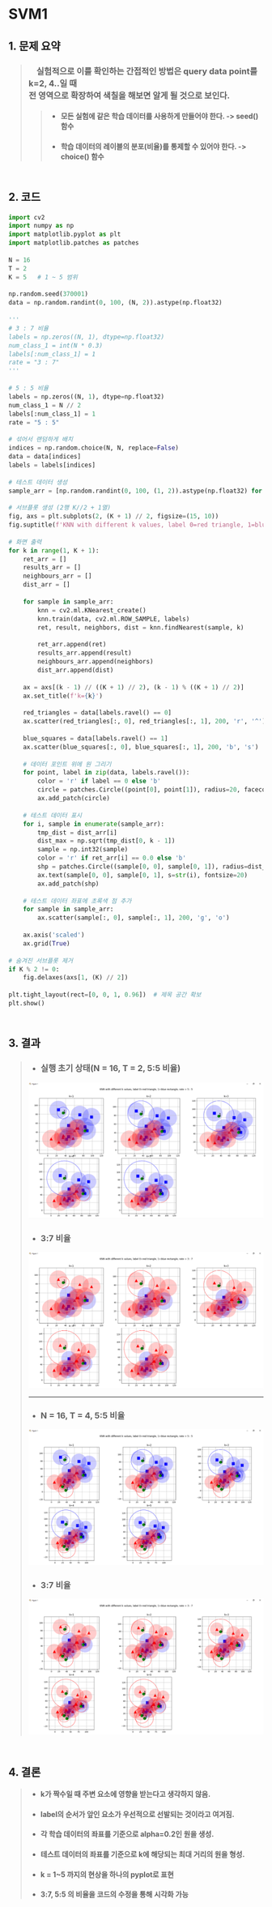 # SVM1
## 1. 문제 요약
> ### &nbsp;&nbsp;&nbsp;&nbsp;실험적으로 이를 확인하는 간접적인 방법은 query data point를 k=2, 4..일 때<br/>전 영역으로 확장하여 색칠을 해보면 알게 될 것으로 보인다.
>  
> > + #### 모든 실험에 같은 학습 데이터를 사용하게 만들어야 한다. -> seed() 함수
> > + #### 학습 데이터의 레이블의 분포(비율)를 통제할 수 있어야 한다. -> choice() 함수


## <br/> 2. 코드
```python
import cv2
import numpy as np
import matplotlib.pyplot as plt
import matplotlib.patches as patches

N = 16
T = 2
K = 5   # 1 ~ 5 범위

np.random.seed(370001)
data = np.random.randint(0, 100, (N, 2)).astype(np.float32)

'''
# 3 : 7 비율
labels = np.zeros((N, 1), dtype=np.float32)
num_class_1 = int(N * 0.3)
labels[:num_class_1] = 1
rate = "3 : 7"
'''

# 5 : 5 비율
labels = np.zeros((N, 1), dtype=np.float32)
num_class_1 = N // 2
labels[:num_class_1] = 1
rate = "5 : 5"

# 섞어서 랜덤하게 배치
indices = np.random.choice(N, N, replace=False)
data = data[indices]
labels = labels[indices]

# 테스트 데이터 생성
sample_arr = [np.random.randint(0, 100, (1, 2)).astype(np.float32) for _ in range(T)]

# 서브플롯 생성 (2행 K//2 + 1열)
fig, axs = plt.subplots(2, (K + 1) // 2, figsize=(15, 10))
fig.suptitle(f'KNN with different k values, label 0=red triangle, 1=blue rectangle, rate = {rate}')

# 화면 출력
for k in range(1, K + 1):
    ret_arr = []
    results_arr = []
    neighbours_arr = []
    dist_arr = []

    for sample in sample_arr:
        knn = cv2.ml.KNearest_create()
        knn.train(data, cv2.ml.ROW_SAMPLE, labels)
        ret, result, neighbors, dist = knn.findNearest(sample, k)

        ret_arr.append(ret)
        results_arr.append(result)
        neighbours_arr.append(neighbors)
        dist_arr.append(dist)

    ax = axs[(k - 1) // ((K + 1) // 2), (k - 1) % ((K + 1) // 2)]
    ax.set_title(f'k={k}')

    red_triangles = data[labels.ravel() == 0]
    ax.scatter(red_triangles[:, 0], red_triangles[:, 1], 200, 'r', '^')

    blue_squares = data[labels.ravel() == 1]
    ax.scatter(blue_squares[:, 0], blue_squares[:, 1], 200, 'b', 's')

    # 데이터 포인트 위에 원 그리기
    for point, label in zip(data, labels.ravel()):
        color = 'r' if label == 0 else 'b'
        circle = patches.Circle((point[0], point[1]), radius=20, facecolor=color, alpha=0.2)
        ax.add_patch(circle)

    # 테스트 데이터 표시
    for i, sample in enumerate(sample_arr):
        tmp_dist = dist_arr[i]
        dist_max = np.sqrt(tmp_dist[0, k - 1])
        sample = np.int32(sample)
        color = 'r' if ret_arr[i] == 0.0 else 'b'
        shp = patches.Circle((sample[0, 0], sample[0, 1]), radius=dist_max, color=color, fill=False)
        ax.text(sample[0, 0], sample[0, 1], s=str(i), fontsize=20)
        ax.add_patch(shp)

    # 테스트 데이터 좌표에 초록색 점 추가
    for sample in sample_arr:
        ax.scatter(sample[:, 0], sample[:, 1], 200, 'g', 'o')

    ax.axis('scaled')
    ax.grid(True)

# 숨겨진 서브플롯 제거
if K % 2 != 0:
    fig.delaxes(axs[1, (K) // 2])

plt.tight_layout(rect=[0, 0, 1, 0.96])  # 제목 공간 확보
plt.show()

```
## <br/> 3. 결과
> + ### 실행 초기 상태(N = 16, T = 2, 5:5 비율)
> ![Initial plot](./Images/초기상태.PNG)
> + ### 3:7 비율
> ![3:7 plot](./Images/3대7.PNG)
> - - -
> + ### N = 16, T = 4, 5:5 비율
> ![T = 4 plot](./Images/T=4.PNG)
> + ### 3:7 비율
> ![T = 4, 3:7 plot](./Images/T=4,3대7.PNG)

## <br/> 4. 결론
> + #### k가 짝수일 때 주변 요소에 영향을 받는다고 생각하지 않음.
> + #### label의 순서가 앞인 요소가 우선적으로 선발되는 것이라고 여겨짐.
> + #### 각 학습 데이터의 좌표를 기준으로 alpha=0.2인 원을 생성. 
> + #### 테스트 데이터의 좌표를 기준으로 k에 해당되는 최대 거리의 원을 형성.
> + #### k = 1~5 까지의 현상을 하나의 pyplot로 표현
> + #### 3:7, 5:5 의 비율을 코드의 수정을 통해 시각화 가능
